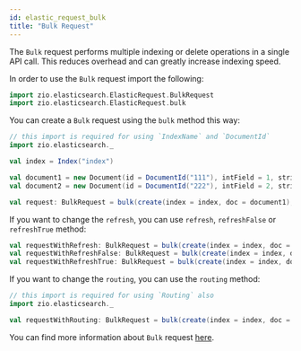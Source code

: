 ```yaml
---
id: elastic_request_bulk
title: "Bulk Request"
---
```


The `Bulk` request performs multiple indexing or delete operations in a single API call. This reduces overhead and can greatly increase indexing speed.

In order to use the `Bulk` request import the following:
```scala
import zio.elasticsearch.ElasticRequest.BulkRequest
import zio.elasticsearch.ElasticRequest.bulk
```

You can create a `Bulk` request using the `bulk` method this way:
```scala
// this import is required for using `IndexName` and `DocumentId`
import zio.elasticsearch._

val index = Index("index")

val document1 = new Document(id = DocumentId("111"), intField = 1, stringField = "stringField1")
val document2 = new Document(id = DocumentId("222"), intField = 2, stringField = "stringField2")

val request: BulkRequest = bulk(create(index = index, doc = document1), upsert(index = index, id = DocumentId("111"), doc = document2))
```

If you want to change the `refresh`, you can use `refresh`, `refreshFalse` or `refreshTrue` method:
```scala
val requestWithRefresh: BulkRequest = bulk(create(index = index, doc = document1), upsert(index = index, id = DocumentId("111"), doc = document2)).refresh(true)
val requestWithRefreshFalse: BulkRequest = bulk(create(index = index, doc = document1), upsert(index = index, id = DocumentId("111"), doc = document2)).refreshFalse
val requestWithRefreshTrue: BulkRequest = bulk(create(index = index, doc = document1), upsert(index = index, id = DocumentId("111"), doc = document2)).refreshTrue
```

If you want to change the `routing`, you can use the `routing` method:
```scala
// this import is required for using `Routing` also
import zio.elasticsearch._

val requestWithRouting: BulkRequest = bulk(create(index = index, doc = document1), upsert(index = index, id = DocumentId("111"), doc = document2)).routing(Routing("routing"))
```

You can find more information about `Bulk` request [here](https://www.elastic.co/guide/en/elasticsearch/reference/7.17/docs-bulk.html).
